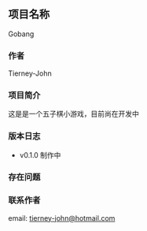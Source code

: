 #

## 项目名称

Gobang

### 作者

Tierney-John

### 项目简介

这是是一个五子棋小游戏，目前尚在开发中

### 版本日志

* v0.1.0    制作中

### 存在问题

### 联系作者

email: <tierney-john@hotmail.com>
